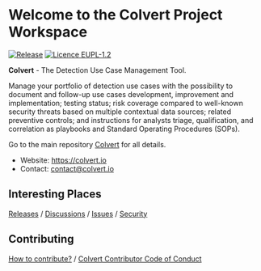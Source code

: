 # Welcome to the Colvert Project Workspace

[![Release](https://img.shields.io/badge/dynamic/json?logo=git&logoColor=white&color=blue&label=Release&query=tag_name&url=https%3A%2F%2Fapi.github.com%2Frepos%2Fcolvert-project%2Fcolvert%2Freleases%2Flatest)](https://github.com/colvert-project/colvert/releases/latest)
[![Licence EUPL-1.2](https://img.shields.io/badge/Licence-EUPL--1.2-blue)](https://joinup.ec.europa.eu/sites/default/files/custom-page/attachment/2020-03/EUPL-1.2%20EN.txt)

**Colvert** - The Detection Use Case Management Tool.

Manage your portfolio of detection use cases with the possibility to document and follow-up use cases development, improvement and implementation; testing status; risk coverage compared to well-known security threats based on multiple contextual data sources; related preventive controls; and instructions for analysts triage, qualification, and correlation as playbooks and Standard Operating Procedures (SOPs).

Go to the main repository [Colvert](https://github.com/colvert-project/colvert) for all details.

* Website: <https://colvert.io>
* Contact: contact@colvert.io

## Interesting Places

[Releases](https://github.com/colvert-project/colvert/releases) / 
[Discussions](https://github.com/colvert-project/colvert/discussions) / 
[Issues](https://github.com/colvert-project/colvert/issues) / 
[Security](https://github.com/colvert-project/colvert/security)

## Contributing

[How to contribute?](https://github.com/colvert-project/colvert/blob/main/CONTRIBUTING.md) / 
[Colvert Contributor Code of Conduct](https://github.com/colvert-project/colvert/blob/main/CODE_OF_CONDUCT.md)
